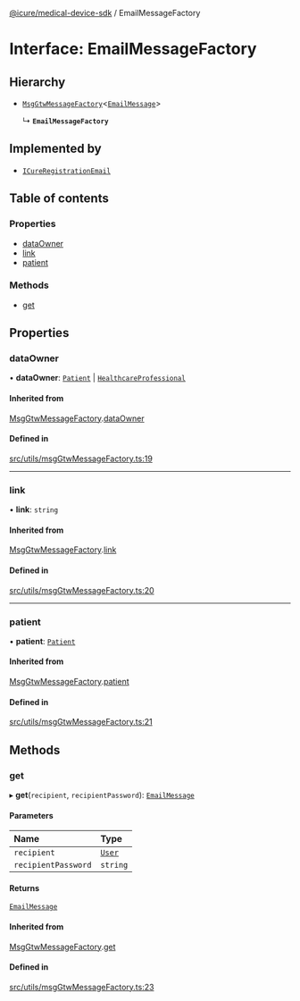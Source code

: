 [@icure/medical-device-sdk](../modules.md) / EmailMessageFactory

# Interface: EmailMessageFactory

## Hierarchy

- [`MsgGtwMessageFactory`](MsgGtwMessageFactory.md)<[`EmailMessage`](../modules.md#emailmessage)\>

  ↳ **`EmailMessageFactory`**

## Implemented by

- [`ICureRegistrationEmail`](../classes/ICureRegistrationEmail.md)

## Table of contents

### Properties

- [dataOwner](EmailMessageFactory.md#dataowner)
- [link](EmailMessageFactory.md#link)
- [patient](EmailMessageFactory.md#patient)

### Methods

- [get](EmailMessageFactory.md#get)

## Properties

### dataOwner

• **dataOwner**: [`Patient`](../classes/Patient.md) \| [`HealthcareProfessional`](../classes/HealthcareProfessional.md)

#### Inherited from

[MsgGtwMessageFactory](MsgGtwMessageFactory.md).[dataOwner](MsgGtwMessageFactory.md#dataowner)

#### Defined in

[src/utils/msgGtwMessageFactory.ts:19](https://github.com/icure/icure-medical-device-js-sdk/blob/3aae8f0/src/utils/msgGtwMessageFactory.ts#L19)

___

### link

• **link**: `string`

#### Inherited from

[MsgGtwMessageFactory](MsgGtwMessageFactory.md).[link](MsgGtwMessageFactory.md#link)

#### Defined in

[src/utils/msgGtwMessageFactory.ts:20](https://github.com/icure/icure-medical-device-js-sdk/blob/3aae8f0/src/utils/msgGtwMessageFactory.ts#L20)

___

### patient

• **patient**: [`Patient`](../classes/Patient.md)

#### Inherited from

[MsgGtwMessageFactory](MsgGtwMessageFactory.md).[patient](MsgGtwMessageFactory.md#patient)

#### Defined in

[src/utils/msgGtwMessageFactory.ts:21](https://github.com/icure/icure-medical-device-js-sdk/blob/3aae8f0/src/utils/msgGtwMessageFactory.ts#L21)

## Methods

### get

▸ **get**(`recipient`, `recipientPassword`): [`EmailMessage`](../modules.md#emailmessage)

#### Parameters

| Name | Type |
| :------ | :------ |
| `recipient` | [`User`](../classes/User.md) |
| `recipientPassword` | `string` |

#### Returns

[`EmailMessage`](../modules.md#emailmessage)

#### Inherited from

[MsgGtwMessageFactory](MsgGtwMessageFactory.md).[get](MsgGtwMessageFactory.md#get)

#### Defined in

[src/utils/msgGtwMessageFactory.ts:23](https://github.com/icure/icure-medical-device-js-sdk/blob/3aae8f0/src/utils/msgGtwMessageFactory.ts#L23)
